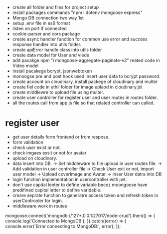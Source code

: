 * create all folder and files for project setup
* install packages commands "npm i dotenv mongoose express"
* Mongo DB connection two way 1st  
* setup .env file in es6 format
* listen on port if connected
* cookie-parser and cors package
* create async handler function for common use error and success response handler into utils folder.
* create apiError handle class into utils folder
* create data model for User and viede
* add pacakge npm "i mongoose-aggregate-paginate-v2" reated code in Video model
* install pacakege bcrypt, jsonwebtoken
* monoogse pre and post hook used insert user data to bcrypt password.
* create account on cloudinary, install packege of cloudinary and multer
* create fiel code in uthil folder for image uplaod in cloudinary.js\
* create middlewre to upload file using multer.
* create user controller for register user and user routes in routes folder.
* all the routes call from app.js file so that related controller can called.
# register user
* get user details form frontend or from respose.
* form validation
* check user exist or not.
* check imgaes exsit or not for avatar 
* upload on cloudinary.
* data insert into DB.
    -> Set middleware to file upload in user routes file.
    -> Add validation in user controller file
    -> Check User exit or not, import user model
    -> Upload coverImage and Avatar
    -> Inser User datra into DB
* login function implementation in usercontroller with jwt.
* don't use capital leeter to define variable becoz moongoose have predifined capital letter to define varidable.
* creare seprate function to generatre access token and refresh token in userControoler for login.
* middleware work in routes 

mongoose.connect('mongodb://127*.0.0.1:27017/node-crud').then(() => {
    console.log('Connected to MongoDB');
}).catch((error) => {
    console.error('Error connecting to MongoDB:', error);
});